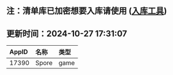 ## 注：清单库已加密想要入库请使用 ([入库工具](https://github.com/BlankTMing/ManifestAutoUpdate/releases))

## 更新时间：2024-10-27 17:31:07
| AppID | 名称 | 类型  |
| :-------------------- | :----------------------------- | :----------- |
| 17390 | Spore| game |
